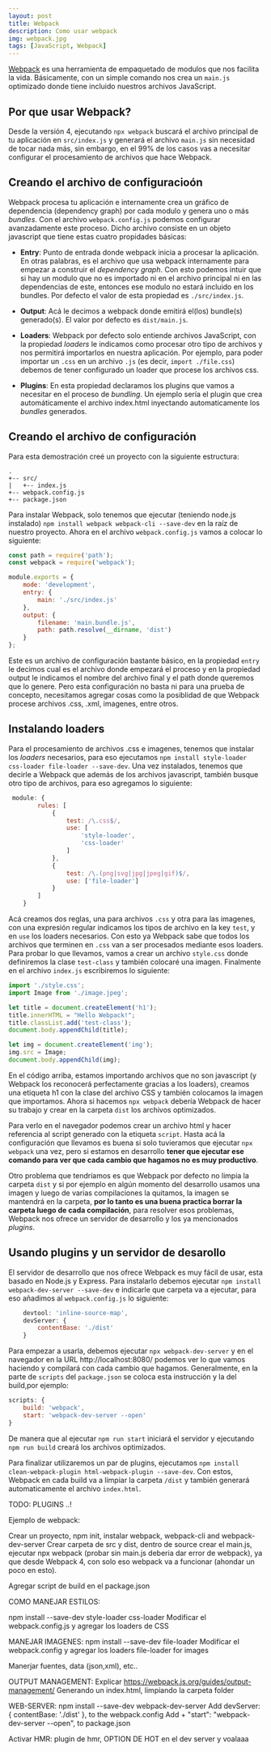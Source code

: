 ```yaml
---
layout: post
title: Webpack
description: Como usar webpack
img: webpack.jpg
tags: [JavaScript, Webpack]
---
```

[Webpack](https://webpack.js.org/) es una herramienta de empaquetado de modulos que nos facilita la vida. Básicamente, con un simple comando nos crea un `main.js` optimizado donde tiene incluido nuestros archivos JavaScript. 

## Por que usar Webpack?

Desde la versión 4, ejecutando `npx webpack` buscará el archivo principal de tu aplicación en `src/index.js` y generará el archivo `main.js` sin necesidad de tocar nada más, sin embargo, en el 99% de los casos vas a necesitar configurar el procesamiento de archivos que hace Webpack.

## Creando el archivo de configuracioón

Webpack procesa tu aplicación e internamente crea un gráfico de dependencia (dependency graph) por cada modulo y genera uno o más *bundles*. Con el archivo `webpack.config.js` podemos configurar avanzadamente este proceso. Dicho archivo consiste en un objeto javascript que tiene estas cuatro propidades básicas:

* **Entry**: Punto de entrada donde webpack inicia a procesar la aplicación. En otras palabras, es el archivo que usa webpack internamente para empezar a construir el *dependency graph*. Con esto podemos intuir que si hay un modulo que no es importado ni en el archivo principal ni en las dependencias de este, entonces ese modulo no estará incluido en los bundles. Por defecto el valor de esta propiedad es `./src/index.js`. 

* **Output**: Acá le decimos a webpack donde emitirá el(los) bundle(s) generado(s). El valor por defecto es `dist/main.js`.

* **Loaders**: Webpack por defecto solo entiende archivos JavaScript, con la propiedad *loaders* le indicamos como procesar otro tipo de archivos y nos permitirá importarlos en nuestra aplicación. Por ejemplo, para poder importar un `.css` en un archivo `.js` (es decir, `import ./file.css`) debemos de tener configurado un loader que procese los archivos css. 

* **Plugins**: En esta propiedad declaramos los plugins que vamos a necesitar en el proceso de *bundling*. Un ejemplo sería el plugin que crea automáticamente el archivo index.html inyectando automaticamente los *bundles* generados.

## Creando el archivo de configuración

Para esta demostración creé un proyecto con la siguiente estructura:

```
.
+-- src/
|   +-- index.js
+-- webpack.config.js
+-- package.json
```

Para instalar Webpack, solo tenemos que ejecutar (teniendo node.js instalado) `npm install webpack webpack-cli --save-dev` en la raíz de nuestro proyecto. Ahora en el archivo `webpack.config.js` vamos a colocar lo siguiente:

```javascript
const path = require('path');
const webpack = require('webpack');

module.exports = {
    mode: 'development',
    entry: {
        main: './src/index.js'
    },
    output: {
        filename: 'main.bundle.js',
        path: path.resolve(__dirname, 'dist')
    }
};
```

Este es un archivo de configuración bastante básico, en la propiedad `entry` le decimos cual es el archivo donde empezará el proceso y en la propiedad output le indicamos el nombre del archivo final y el path donde queremos que lo genere. Pero esta configuración no basta ni para una prueba de concepto, necesitamos agregar cosas como la posiblidad de que Webpack procese archivos .css, .xml, imagenes, entre otros.

## Instalando loaders

Para el procesamiento de archivos .css e imagenes, tenemos que instalar los *loaders* necesarios, para eso ejecutamos `npm install style-loader css-loader file-loader --save-dev`. Una vez instalados, tenemos que decirle a Webpack que además de los archivos javascript, también busque otro tipo de archivos, para eso agregamos lo siguiente:

```javascript
 module: {
        rules: [
            {
                test: /\.css$/,
                use: [
                    'style-loader',
                    'css-loader'
                ]
            },
            {
                test: /\.(png|svg|jpg|jpeg|gif)$/,
                use: ['file-loader']
            }
        ]
    }
```

Acá creamos dos reglas, una para archivos `.css` y otra para las imagenes, con una expresión regular indicamos los tipos de archivo en la key `test`, y en `use` los loaders necesarios. Con esto ya Webpack sabe que todos los archivos que terminen en `.css` van a ser procesados mediante esos loaders. Para probar lo que llevamos, vamos a crear un archivo `style.css` donde definiremos la clase `test-class` y también colocaré una imagen. Finalmente en el archivo `index.js` escribiremos lo siguiente:

```javascript
import './style.css';
import Image from './image.jpeg';

let title = document.createElement('h1');
title.innerHTML = "Hello Webpack!";
title.classList.add('test-class');
document.body.appendChild(title);

let img = document.createElement('img');
img.src = Image;
document.body.appendChild(img);
```

En el código arriba, estamos importando archivos que no son javascript (y Webpack los reconocerá perfectamente gracias a los loaders), creamos una etiqueta h1 con la clase del archivo CSS y también colocamos la imagen que importamos. Ahora si hacemos `npx webpack` debería Webpack de hacer su trabajo y crear en la carpeta `dist` los archivos optimizados. 

Para verlo en el navegador podemos crear un archivo html y hacer referencia al script generado con la etiqueta `script`. Hasta acá la configuración que llevamos es buena si solo tuvieramos que ejecutar `npx webpack` una vez, pero si estamos en desarrollo **tener que ejecutar ese comando para ver que cada cambio que hagamos no es muy productivo**. 

Otro problema que tendríamos es que Webpack por defecto no limpia la carpeta `dist` y si por ejemplo en algún momento del desarrollo usamos una imagen y luego de varias compilaciones la quitamos, la imagen se mantendrá en la carpeta, **por lo tanto es una buena practica borrar la carpeta luego de cada compilación**, para resolver esos problemas, Webpack nos ofrece un servidor de desarrollo y los ya mencionados *plugins*.

## Usando plugins y un servidor de desarollo

El servidor de desarrollo que nos ofrece Webpack es muy fácil de usar, esta basado en Node.js y Express. Para instalarlo debemos ejecutar `npm install webpack-dev-server --save-dev` e indicarle que carpeta va a ejecutar, para eso añadimos al `webpack.config.js` lo siguiente:

```javascript 
    devtool: 'inline-source-map',
    devServer: {
        contentBase: './dist'
    }
```

Para empezar a usarla, debemos ejecutar `npx webpack-dev-server` y en el navegador en la URL http://localhost:8080/ podemos ver lo que vamos haciendo y compilará con cada cambio que hagamos. Generalmente, en la parte de `scripts` del `package.json` se coloca esta instrucción y la del build,por ejemplo:

```javascript
scripts: {
    build: 'webpack',
    start: 'webpack-dev-server --open'
}
```

De manera que al ejecutar `npm run start` iniciará el servidor y ejecutando `npm run build` creará los archivos optimizados.

Para finalizar utilizaremos un par de plugins, ejecutamos `npm install clean-webpack-plugin html-webpack-plugin --save-dev`. Con estos, Webpack en cada build va a limpiar la carpeta `/dist` y también generará automaticamente el archivo `index.html`.

TODO: PLUGINS ..!



Ejemplo de webpack:

Crear un proyecto, npm init, instalar webpack, webpack-cli and webpack-dev-server
Crear carpeta de src y dist, dentro de source crear el main.js, ejecutar npx webpack (probar sin main.js deberia dar error de webpack), ya que desde Webpack 4, con solo eso webpack va a funcionar (ahondar un poco en esto).


Agregar script de build en el package.json

COMO MANEJAR ESTILOS:

npm install --save-dev style-loader css-loader
Modificar el webpack.config.js y agregar los loaders de CSS

MANEJAR IMAGENES:
npm install --save-dev file-loader
Modificar el webpack.config y agregar los loaders file-loader for images

Manerjar fuentes, data (json,xml), etc..

OUTPUT MANAGEMENT: Explicar
https://webpack.js.org/guides/output-management/
Generando un index.html, limpiando la carpeta folder

WEB-SERVER:
npm install --save-dev webpack-dev-server
Add  devServer: {
        contentBase: './dist'
    }, to the webpack.config
Add +     "start": "webpack-dev-server --open",
to package.json

Activar HMR:
plugin de hmr, OPTION DE HOT en el dev server y voalaaa
